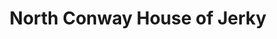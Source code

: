 ---
title: "North Conway House of Jerky"
url: /north-conway/north-conway-house-of-jerky/
shop: Lebensmittel
---